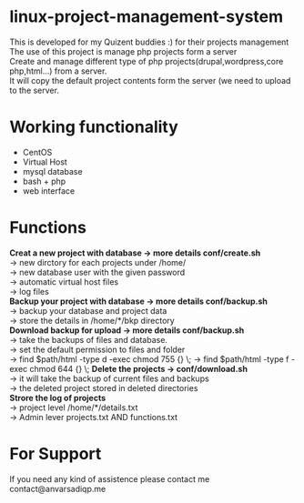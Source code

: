 # linux-project-management-system<br>
This is developed for my Quizent buddies :) for their projects management<br>
The use of this project is manage php projects form a server <br>
Create and manage different type of php projects(drupal,wordpress,core php,html...) from a server.<br>
It will copy the default project contents form the server (we need to upload to the server.<br>
# Working functionality<br>
+ CentOS<br>
+ Virtual Host<br>
+ mysql database<br>
+ bash + php<br>
+ web interface

<h1>Functions</h1>
<b>Creat a new project with database -> more details conf/create.sh<br></b>
      -> new dirctory for each projects under /home/<br>
      -> new database user with the given password<br>
      -> automatic virtual host files<br>
      -> log files<br>
<b>Backup your project with database -> more details conf/backup.sh<br></b>
      -> backup your database and project data<br>
      -> store the details in /home/*/bkp directory<br>
<b>Download backup for upload -> more details conf/backup.sh<br></b>
      -> take the backups of files and database.<br>
      -> set the default permission to files and folder<br>
-> find $path/html -type d -exec chmod 755 {} \;
-> find $path/html -type f -exec chmod 644 {} \;
<b>Delete the projects -> conf/download.sh<br></b>
      -> it will take the backup of current files and backups<br>
      -> the deleted project stored in deleted directories<br>
<b>Strore the log of projects</b><br>
      -> project level /home/*/details.txt<br>
      -> Admin lever projects.txt AND functions.txt<br>

<h1>For Support</h1>
If you need any kind of assistence please contact me<br>
contact@anvarsadiqp.me
